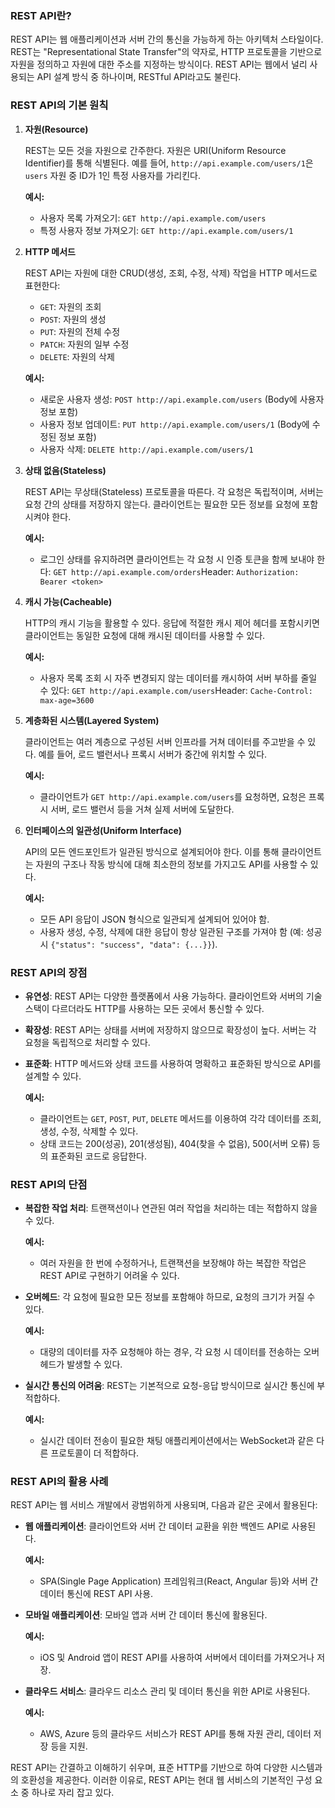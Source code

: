 ### REST API란?

REST API는 웹 애플리케이션과 서버 간의 통신을 가능하게 하는 아키텍처 스타일이다. REST는 "Representational State Transfer"의 약자로, HTTP 프로토콜을 기반으로 자원을 정의하고 자원에 대한 주소를 지정하는 방식이다. REST API는 웹에서 널리 사용되는 API 설계 방식 중 하나이며, RESTful API라고도 불린다.

### REST API의 기본 원칙

1. **자원(Resource)**
    
    REST는 모든 것을 자원으로 간주한다. 자원은 URI(Uniform Resource Identifier)를 통해 식별된다. 예를 들어, `http://api.example.com/users/1`은 `users` 자원 중 ID가 1인 특정 사용자를 가리킨다.
    
    **예시:**
    
    - 사용자 목록 가져오기: `GET http://api.example.com/users`
    - 특정 사용자 정보 가져오기: `GET http://api.example.com/users/1`
2. **HTTP 메서드**
    
    REST API는 자원에 대한 CRUD(생성, 조회, 수정, 삭제) 작업을 HTTP 메서드로 표현한다:
    
    - `GET`: 자원의 조회
    - `POST`: 자원의 생성
    - `PUT`: 자원의 전체 수정
    - `PATCH`: 자원의 일부 수정
    - `DELETE`: 자원의 삭제
    
    **예시:**
    
    - 새로운 사용자 생성: `POST http://api.example.com/users` (Body에 사용자 정보 포함)
    - 사용자 정보 업데이트: `PUT http://api.example.com/users/1` (Body에 수정된 정보 포함)
    - 사용자 삭제: `DELETE http://api.example.com/users/1`
3. **상태 없음(Stateless)**
    
    REST API는 무상태(Stateless) 프로토콜을 따른다. 각 요청은 독립적이며, 서버는 요청 간의 상태를 저장하지 않는다. 클라이언트는 필요한 모든 정보를 요청에 포함시켜야 한다.
    
    **예시:**
    
    - 로그인 상태를 유지하려면 클라이언트는 각 요청 시 인증 토큰을 함께 보내야 한다:
    `GET http://api.example.com/orders`Header: `Authorization: Bearer <token>`
4. **캐시 가능(Cacheable)**
    
    HTTP의 캐시 기능을 활용할 수 있다. 응답에 적절한 캐시 제어 헤더를 포함시키면 클라이언트는 동일한 요청에 대해 캐시된 데이터를 사용할 수 있다.
    
    **예시:**
    
    - 사용자 목록 조회 시 자주 변경되지 않는 데이터를 캐시하여 서버 부하를 줄일 수 있다:
    `GET http://api.example.com/users`Header: `Cache-Control: max-age=3600`
5. **계층화된 시스템(Layered System)**
    
    클라이언트는 여러 계층으로 구성된 서버 인프라를 거쳐 데이터를 주고받을 수 있다. 예를 들어, 로드 밸런서나 프록시 서버가 중간에 위치할 수 있다.
    
    **예시:**
    
    - 클라이언트가 `GET http://api.example.com/users`를 요청하면, 요청은 프록시 서버, 로드 밸런서 등을 거쳐 실제 서버에 도달한다.
6. **인터페이스의 일관성(Uniform Interface)**
    
    API의 모든 엔드포인트가 일관된 방식으로 설계되어야 한다. 이를 통해 클라이언트는 자원의 구조나 작동 방식에 대해 최소한의 정보를 가지고도 API를 사용할 수 있다.
    
    **예시:**
    
    - 모든 API 응답이 JSON 형식으로 일관되게 설계되어 있어야 함.
    - 사용자 생성, 수정, 삭제에 대한 응답이 항상 일관된 구조를 가져야 함 (예: 성공 시 `{"status": "success", "data": {...}}`).

### REST API의 장점

- **유연성**: REST API는 다양한 플랫폼에서 사용 가능하다. 클라이언트와 서버의 기술 스택이 다르더라도 HTTP를 사용하는 모든 곳에서 통신할 수 있다.
- **확장성**: REST API는 상태를 서버에 저장하지 않으므로 확장성이 높다. 서버는 각 요청을 독립적으로 처리할 수 있다.
- **표준화**: HTTP 메서드와 상태 코드를 사용하여 명확하고 표준화된 방식으로 API를 설계할 수 있다.
    
    **예시:**
    
    - 클라이언트는 `GET`, `POST`, `PUT`, `DELETE` 메서드를 이용하여 각각 데이터를 조회, 생성, 수정, 삭제할 수 있다.
    - 상태 코드는 200(성공), 201(생성됨), 404(찾을 수 없음), 500(서버 오류) 등의 표준화된 코드로 응답한다.

### REST API의 단점

- **복잡한 작업 처리**: 트랜잭션이나 연관된 여러 작업을 처리하는 데는 적합하지 않을 수 있다.
    
    **예시:**
    
    - 여러 자원을 한 번에 수정하거나, 트랜잭션을 보장해야 하는 복잡한 작업은 REST API로 구현하기 어려울 수 있다.
- **오버헤드**: 각 요청에 필요한 모든 정보를 포함해야 하므로, 요청의 크기가 커질 수 있다.
    
    **예시:**
    
    - 대량의 데이터를 자주 요청해야 하는 경우, 각 요청 시 데이터를 전송하는 오버헤드가 발생할 수 있다.
- **실시간 통신의 어려움**: REST는 기본적으로 요청-응답 방식이므로 실시간 통신에 부적합하다.
    
    **예시:**
    
    - 실시간 데이터 전송이 필요한 채팅 애플리케이션에서는 WebSocket과 같은 다른 프로토콜이 더 적합하다.

### REST API의 활용 사례

REST API는 웹 서비스 개발에서 광범위하게 사용되며, 다음과 같은 곳에서 활용된다:

- **웹 애플리케이션**: 클라이언트와 서버 간 데이터 교환을 위한 백엔드 API로 사용된다.
    
    **예시:**
    
    - SPA(Single Page Application) 프레임워크(React, Angular 등)와 서버 간 데이터 통신에 REST API 사용.
- **모바일 애플리케이션**: 모바일 앱과 서버 간 데이터 통신에 활용된다.
    
    **예시:**
    
    - iOS 및 Android 앱이 REST API를 사용하여 서버에서 데이터를 가져오거나 저장.
- **클라우드 서비스**: 클라우드 리소스 관리 및 데이터 통신을 위한 API로 사용된다.
    
    **예시:**
    
    - AWS, Azure 등의 클라우드 서비스가 REST API를 통해 자원 관리, 데이터 저장 등을 지원.

REST API는 간결하고 이해하기 쉬우며, 표준 HTTP를 기반으로 하여 다양한 시스템과의 호환성을 제공한다. 이러한 이유로, REST API는 현대 웹 서비스의 기본적인 구성 요소 중 하나로 자리 잡고 있다.